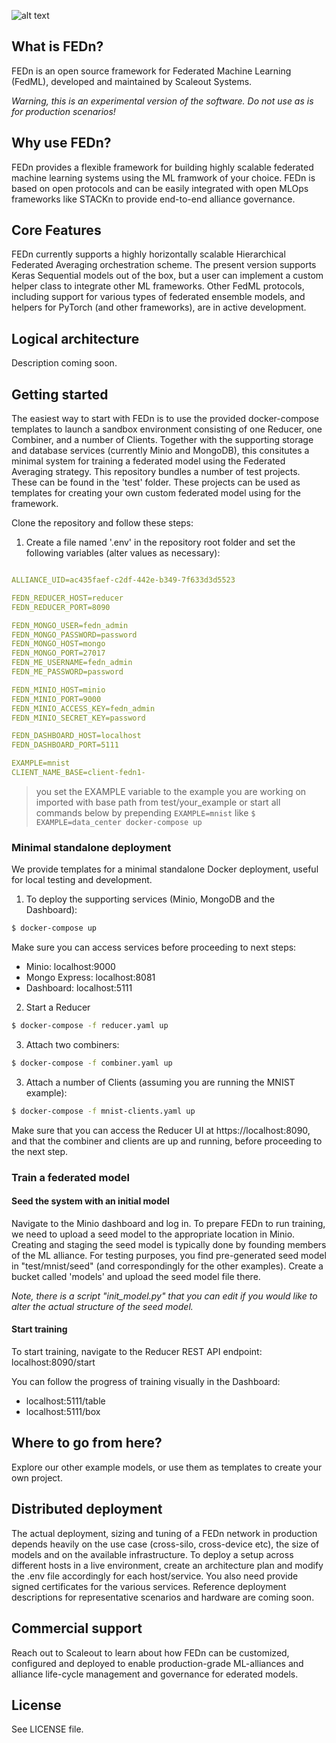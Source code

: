 ![alt text](https://thumb.tildacdn.com/tild6637-3937-4565-b861-386330386132/-/resize/560x/-/format/webp/FEDn_logo.png)
## What is FEDn?
FEDn is an open source framework for Federated Machine Learning (FedML), developed and maintained by Scaleout Systems. 

*Warning, this is an experimental version of the software. Do not use as is for production scenarios!*

## Why use FEDn? 

FEDn provides a flexible framework for building highly scalable federated machine learning systems using the ML framwork of your choice. FEDn is based on open protocols and can be easily integrated with open MLOps frameworks like STACKn to provide end-to-end alliance governance.   

## Core Features
FEDn currently supports a highly horizontally scalable Hierarchical Federated Averaging orchestration scheme.  The present version supports Keras Sequential models out of the box, but a user can implement a custom helper class to integrate other ML frameworks. Other FedML protocols, including support for various types of federated ensemble models, and helpers for PyTorch (and other frameworks), are in active development. 

<!--- #### Multimodal participation
#### Multilevel model combinations
---> 

## Logical architecture
Description coming soon. 

## Getting started 

The easiest way to start with FEDn is to use the provided docker-compose templates to launch a sandbox environment consisting of one Reducer, one Combiner, and a number of Clients. Together with the supporting storage and database services (currently Minio and MongoDB), this consitutes a minimal system for training a federated model using the Federated Averaging strategy. This repository bundles a number of test projects. These can be found in the 'test' folder. These projects can be used as templates for creating your own custom federated model using for the framework. 

Clone the repository and follow these steps: 

1. Create a file named '.env' in the repository root folder and set the following variables (alter values as necessary):
```yaml

ALLIANCE_UID=ac435faef-c2df-442e-b349-7f633d3d5523

FEDN_REDUCER_HOST=reducer
FEDN_REDUCER_PORT=8090

FEDN_MONGO_USER=fedn_admin
FEDN_MONGO_PASSWORD=password
FEDN_MONGO_HOST=mongo
FEDN_MONGO_PORT=27017
FEDN_ME_USERNAME=fedn_admin
FEDN_ME_PASSWORD=password

FEDN_MINIO_HOST=minio
FEDN_MINIO_PORT=9000
FEDN_MINIO_ACCESS_KEY=fedn_admin
FEDN_MINIO_SECRET_KEY=password

FEDN_DASHBOARD_HOST=localhost
FEDN_DASHBOARD_PORT=5111

EXAMPLE=mnist
CLIENT_NAME_BASE=client-fedn1-

```

> you set the EXAMPLE variable to the example you are working on imported with base path from test/your_example
or start all commands below by prepending ```EXAMPLE=mnist``` like ```$ EXAMPLE=data_center docker-compose up```

### Minimal standalone deployment 
We provide templates for a minimal standalone Docker deployment, useful for local testing and development. 

1. To deploy the supporting services (Minio, MongoDB and the Dashboard):

````bash 
$ docker-compose up 
````
Make sure you can access services before proceeding to next steps: 
 - Minio: localhost:9000
 - Mongo Express: localhost:8081
 - Dashboard: localhost:5111
 
2. Start a Reducer
````bash 
$ docker-compose -f reducer.yaml up 
````

3. Attach two combiners:
````bash 
$ docker-compose -f combiner.yaml up 
````

3. Attach a number of Clients (assuming you are running the MNIST example):
````bash 
$ docker-compose -f mnist-clients.yaml up 
````

Make sure that you can access the Reducer UI at https://localhost:8090, and that the combiner and clients are up and running, before proceeding to the next step.

### Train a federated model

#### Seed the system with an initial model

Navigate to the Minio dashboard and log in. To prepare FEDn to run training, we need to upload a seed model to the appropriate location in Minio. Creating and staging the seed model is typically done by founding members of the ML alliance. For testing purposes, you find pre-generated seed model in "test/mnist/seed" (and correspondingly for the other examples).  Create a bucket called 'models' and upload the seed model file there. 

*Note, there is a script "init_model.py" that you can edit if you would like to alter the actual structure of the seed model.*

#### Start training
To start training, navigate to the Reducer REST API endpoint: localhost:8090/start 

You can follow the progress of training visually in the Dashboard: 

 - localhost:5111/table 
 - localhost:5111/box

## Where to go from here?
Explore our other example models, or use them as templates to create your own project. 

## Distributed deployment

The actual deployment, sizing and tuning of a FEDn network in production depends heavily on the use case (cross-silo, cross-device etc), the size of models and on the available infrastructure. To deploy a setup across different hosts in a live environment, create an architecture plan and modify the .env file accordingly for each host/service. You also need provide signed certificates for the various services. Reference deployment descriptions for representative scenarios and hardware are coming soon. 

## Commercial support
Reach out to Scaleout to learn about how FEDn can be customized, configured and deployed to enable production-grade ML-alliances and alliance life-cycle management and governance for ederated models.  

## License
See LICENSE file.
